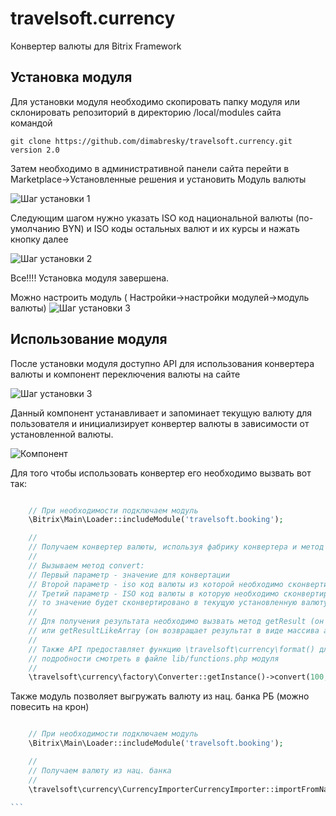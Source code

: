 # travelsoft.currency
Конвертер валюты для Bitrix Framework

## Установка модуля
Для установки модуля необходимо скопировать папку модуля или склонировать репозиторий 
в директорию /local/modules сайта командой
```
git clone https://github.com/dimabresky/travelsoft.currency.git version 2.0
```
Затем необходимо в административной панели сайта перейти в Marketplace->Установленные решения
и установить Модуль валюты

![Шаг установки 1](https://github.com/dimabresky/travelsoft.currency/raw/dev/img/install_1.png)

Следующим шагом нужно указать ISO код национальной валюты (по-умолчанию BYN)
и ISO коды остальных валют и их курсы и нажать кнопку далее

![Шаг установки 2](https://github.com/dimabresky/travelsoft.currency/raw/dev/img/install_2.png)

Все!!!! Установка модуля завершена.

Можно настроить модуль ( Настройки->настройки модулей->модуль валюты)
![Шаг установки 3](https://github.com/dimabresky/travelsoft.currency/raw/dev/img/install_3.png)

## Использование модуля
После установки модуля доступно API для использования конвертера валюты
и компонент переключения валюты на сайте

![Шаг установки 3](https://github.com/dimabresky/travelsoft.currency/raw/dev/img/install_3.png)

Данный компонент устанавливает и запоминает текущую валюту для пользователя и инициализирует
конвертер валюты в зависимости от установленной валюты.

![Компонент](https://github.com/dimabresky/travelsoft.currency/raw/dev/img/use_1.png)

Для того чтобы использовать конвертер его необходимо вызвать вот так:
```php

    // При необходимости подключаем модуль
    \Bitrix\Main\Loader::includeModule('travelsoft.booking');

    //
    // Получаем конвертер валюты, используя фабрику конвертера и метод getInstance
    //
    // Вызываем метод convert:
    // Первый параметр - значение для конвертации
    // Второй параметр - iso код валюты из которой необходимо сконвертировать
    // Третий параметр - ISO код валюты в которую необходимо сконвертировать. Если не указать,
    // то значение будет сконвертировано в текущую установленную валюту.
    // 
    // Для получения результата необходимо вызвать метод getResult (он возвращает результат в виде отформатированной строки)
    // или getResultLikeArray (он возвращает результат в виде массива array("price" => значение, "ISO" => ISO код валюты))
    //
    // Также API предоставляет функцию \travelsoft\currency\format() для полуния отформатированной строки
    // подробности смотреть в файле lib/functions.php модуля
    //
    \travelsoft\currency\factory\Converter::getInstance()->convert(100, "BYN", "USD")->getResult();

```

Также модуль позволяет выгружать валюту из нац. банка РБ (можно повесить на крон)
``````php

    // При необходимости подключаем модуль
    \Bitrix\Main\Loader::includeModule('travelsoft.booking');

    //
    // Получаем валюту из нац. банка
    //
    \travelsoft\currency\CurrencyImporterCurrencyImporter::importFromNationalBankRepablicOfBelarus()->convert(100, "BYN", "USD")->getResult();

```






